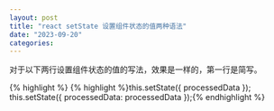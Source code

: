 ```yaml
---
layout: post
title: "react setState 设置组件状态的值两种语法"
date: "2023-09-20"
categories: 
---
```

<p>对于以下两行设置组件状态的值的写法，效果是一样的，第一行是简写。</p>

{% highlight %}
{% highlight %}this.setState({ processedData });
this.setState({ processedData: processedData });{% endhighlight %}

